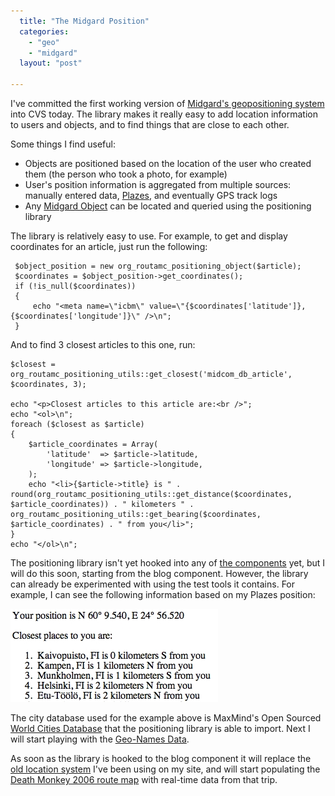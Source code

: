 ```yaml
---
  title: "The Midgard Position"
  categories: 
    - "geo"
    - "midgard"
  layout: "post"

---
```

I've committed the first working version of [Midgard's geopositioning system][1] into CVS today. The library makes it really easy to add location information to users and objects, and to find things that are close to each other.

Some things I find useful:

* Objects are positioned based on the location of the user who created them (the person who took a photo, for example)
* User's position information is aggregated from multiple sources: manually entered data, [Plazes][2], and eventually GPS track logs
* Any [Midgard Object][3] can be located and queried using the positioning library

The library is relatively easy to use. For example, to get and display coordinates for an article, just run the following:

     $object_position = new org_routamc_positioning_object($article);
     $coordinates = $object_position->get_coordinates();
     if (!is_null($coordinates))
     {
         echo "<meta name=\"icbm\" value=\"{$coordinates['latitude']},{$coordinates['longitude']}\" />\n";
     }

And to find 3 closest articles to this one, run:

    $closest = org_routamc_positioning_utils::get_closest('midcom_db_article', $coordinates, 3);

    echo "<p>Closest articles to this article are:<br />";
    echo "<ol>\n";
    foreach ($closest as $article)
    {
        $article_coordinates = Array(
            'latitude'  => $article->latitude,
            'longitude' => $article->longitude,
        );
        echo "<li>{$article->title} is " . round(org_routamc_positioning_utils::get_distance($coordinates, $article_coordinates)) . " kilometers " . org_routamc_positioning_utils::get_bearing($coordinates, $article_coordinates) . " from you</li>";
    }
    echo "</ol>\n";

The positioning library isn't yet hooked into any of [the components][4] yet, but I will do this soon, starting from the blog component. However, the library can already be experimented with using the test tools it contains. For example, I can see the following information based on my Plazes position:

![Map spots closest to my home](/files/midgard-positioning-distances-test.jpg)

The city database used for the example above is MaxMind's Open Sourced [World Cities Database][5] that the positioning library is able to import. Next I will start playing with the [Geo-Names Data][6].

As soon as the library is hooked to the blog component it will replace the [old location system][7] I've been using on my site, and will start populating the [Death Monkey 2006 route map][8] with real-time data from that trip.

[1]: http://midcom.tigris.org/source/browse/midcom/fs-midcom/lib/org/routamc/positioning/
[2]: http://beta.plazes.com/home/
[3]: http://www.midgard-project.org/documentation/mgdschema/
[4]: http://pear.midcom-project.org/index.php?category=1&page=1
[5]: http://pear.midcom-project.org/index.php?category=1&page=1
[6]: http://www.geonames.org/export/
[7]: http://bergie.iki.fi/blog/adding_location_awareness_to_blogs.html
[8]: http://www.deathmonkey.org/route/